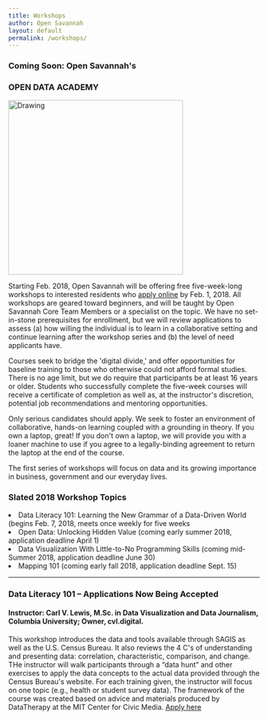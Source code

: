 ```yaml
---
title: Workshops
author: Open Savannah
layout: default
permalink: /workshops/
---
```


### Coming Soon: Open  Savannah's
<h3><strong> OPEN DATA ACADEMY</strong></h3>


 <img src="http://cvlassets.s3.amazonaws.com/open-savannah-workshops.png" alt="Drawing" style="width: 350px;"/>


Starting Feb. 2018, Open Savannah will be offering free five-week-long workshops to interested residents who <a href="https://opensavannah.org/apply-workshops">apply online</a> by Feb. 1, 2018. All workshops are geared toward beginners, and will be taught by Open Savannah Core Team Members or a specialist on the topic. We have no set-in-stone prerequisites for enrollment, but we will review applications to assess (a) how willing the individual is to learn in a collaborative setting and continue learning after the workshop series and (b) the level of need applicants have.

Courses seek to bridge the 'digital divide,' and offer opportunities for baseline training to those who otherwise could not afford formal studies. There is no age limit, but we do require that participants be at least 16 years or older. Students who successfully complete the five-week courses will receive a certificate of completion as well as, at the instructor's discretion, potential job recommendations and mentoring opportunities.

Only serious candidates should apply. We seek to foster an environment of collaborative, hands-on learning coupled with a grounding in theory. If you own a laptop, great! If you don't own a laptop, we will provide you with a loaner machine to use if you agree to a legally-binding agreement to return the laptop at the end of the course. 

The first series of workshops will focus on data and its growing importance in business, government and our everyday lives. 

<h3>Slated 2018 Workshop Topics</h3>
<li>Data Literacy 101: Learning the New Grammar of a Data-Driven World (begins Feb. 7, 2018, meets once weekly for five weeks</li>
<li>Open Data: Unlocking Hidden Value (coming early summer 2018, application deadline April 1)</li>
<li>Data Visualization With Little-to-No Programming Skills (coming mid-Summer 2018, application deadline June 30)</li>
<li>Mapping 101 (coming early fall 2018, application deadline Sept. 15)</li>
<hr>
<h3>Data Literacy 101 – Applications Now Being Accepted</h3>
<h4>Instructor: Carl V. Lewis, M.Sc. in Data Visualization and Data Journalism, Columbia University; Owner, cvl.digital.</h4> 
 This workshop introduces the data and tools available through SAGIS as well as the U.S. Census Bureau. It also reviews the 4 C's of understanding and presenting data: correlation, characteristic, comparison, and change. THe instructor will walk participants through a “data hunt” and other exercises to apply the data concepts to the actual data provided through the Census Bureau's website. For each training given, the instructor will focus on one topic (e.g., health or student survey data). The framework of the course was created based on advice and materials produced by DataTherapy at the MIT Center for Civic Media. <a href="https://opensavannah.org/apply-workshops">Apply here</a>


